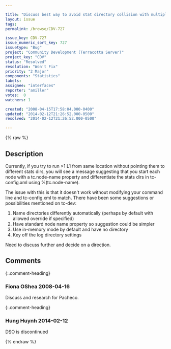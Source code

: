 ```yaml
---

title: "Discuss best way to avoid stat directory collision with multiple L1s on same box"
layout: issue
tags: 
permalink: /browse/CDV-727

issue_key: CDV-727
issue_numeric_sort_key: 727
issuetype: "Bug"
project: "Community Development (Terracotta Server)"
project_key: "CDV"
status: "Resolved"
resolution: "Won't Fix"
priority: "2 Major"
components: "Statistics"
labels: 
assignee: "interfaces"
reporter: "amiller"
votes:  0
watchers: 1

created: "2008-04-15T17:58:04.000-0400"
updated: "2014-02-12T21:26:52.000-0500"
resolved: "2014-02-12T21:26:52.000-0500"

---
```




{% raw %}



## Description

<div markdown="1" class="description">

Currently, if you try to run >1 L1 from same location without pointing them to different stats dirs, you will see a message suggesting that you start each node with a tc.node-name property and differentiate the stats dirs in tc-config.xml using %(tc.node-name).  

The issue with this is that it doesn't work without modifying your command line and tc-config.xml to match.  There have been some suggestions or possibilities mentioned on tc-dev:
1) Name directories differently automatically (perhaps by default with allowed override if specified)
2) Have standard node name property so suggestion could be simpler
3) Use in-memory mode by default and have no directory
4) Key off the log directory settings

Need to discuss further and decide on a direction.

</div>

## Comments


{:.comment-heading}
### **Fiona OShea** <span class="date">2008-04-16</span>

<div markdown="1" class="comment">

Discuss and research for Pacheco.

</div>


{:.comment-heading}
### **Hung Huynh** <span class="date">2014-02-12</span>

<div markdown="1" class="comment">

DSO is discontinued

</div>



{% endraw %}
